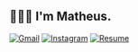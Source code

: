 ## 👨🏽‍💻 I'm Matheus.   
[![Gmail](https://img.shields.io/badge/-Gmail-D14836?style=flat&logo=gmail&logoColor=white)](mailto:matheusynw3@gmail.com)
[![Instagram](https://img.shields.io/badge/-Instagram-E4405F?style=flat&logo=instagram&logoColor=white)](https://instagram.com/senna.fz)
[![Resume](https://img.shields.io/badge/-Resume-0A66C2?style=flat&logo=readme&logoColor=white)](https://sennafz.vercel.app)

